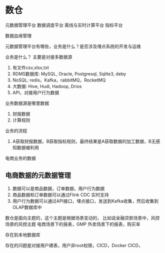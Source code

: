 # 数仓

元数据管理平台
数据调度平台
离线与实时计算平台
指标平台

数据血缘管理

元数据管理平台有哪些，业务是什么？是否涉及埋点系统的开发与运维

业务是什么？
主要是对接多数据源
1. 有文件csv,xlsx,txt
2. RDMS数据库:  MySQL, Oracle, Postgresql, Sqlite3, deby
3. NoSQL: redis，Kafka，rabbitMQ，RocketMQ
4. 大数据: Hive, Hudi, Hadoop, Drios
5. API，对接用户行为数据

业务数据源是哪里数据
1. 财报数据
2. 计算规则

业务的流程
1. A获取财报数据，B获取指标规则，最终结果是A获取数据的加工数据，B无感知数据被利用

电商业务的数据

## 电商数据的元数据管理
1. 数据可以是商品数据，订单数据，用户行为数据
2. 商品数据和订单数据可以通过Flink CDC 实时支持
3. 用户行为数据可以通过API接口，埋点接口，发送到Kafka收集，然后收集到OLAP数据库中


数仓是面向主题的，这个主题是根据场景变动的，
比如说金融贷款场景中，风控场景的风控主题
电商场景下的报表，GMP
外卖场景下的报表，购买率


存在到本地数据库

存在的问题是对接用户建表，用户非root权限，CICD，Docker CICD，


